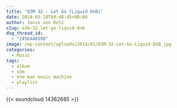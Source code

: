 ```yaml
---
title: 'O3M 32 - Let Go (Liquid DnB)'
date: 2014-03-18T08:48:45+00:00
author: Janik von Rotz
slug: o3m-32-let-go-liquid-dnb
dsq_thread_id:
  - "2456448590"
image: /wp-content/uploads/2014/03/O3M-32-Let-Go-Liquid-DnB.jpg
categories:
  - Music
tags:
  - album
  - o3m
  - one man music machine
  - playlist
---
```

{{< soundcloud 14362685 >}}